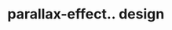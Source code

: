 # parallax-effect.. design                                                                                                                                                                                                                                                                                                                                                                       
                                     

